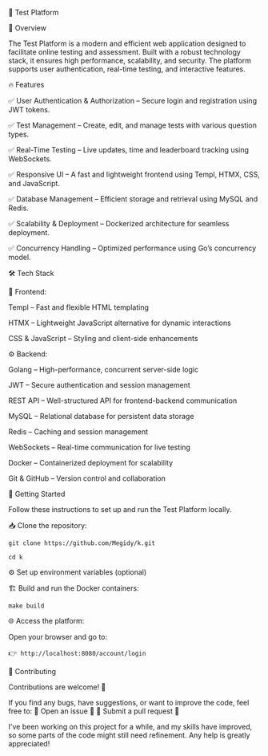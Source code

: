 📝 Test Platform

🌟 Overview

The Test Platform is a modern and efficient web application designed to facilitate online testing and assessment. Built with a robust technology stack, it ensures high performance, scalability, and security. The platform supports user authentication, real-time testing, and interactive features.

🔥 Features

✅ User Authentication & Authorization – Secure login and registration using JWT tokens.

✅ Test Management – Create, edit, and manage tests with various question types.

✅ Real-Time Testing – Live updates, time and leaderboard tracking using WebSockets.

✅ Responsive UI – A fast and lightweight frontend using Templ, HTMX, CSS, and JavaScript.

✅ Database Management – Efficient storage and retrieval using MySQL and Redis.

✅ Scalability & Deployment – Dockerized architecture for seamless deployment.

✅ Concurrency Handling – Optimized performance using Go’s concurrency model.

🛠️ Tech Stack

🎨 Frontend:

Templ – Fast and flexible HTML templating

HTMX – Lightweight JavaScript alternative for dynamic interactions

CSS & JavaScript – Styling and client-side enhancements

⚙ Backend:

Golang – High-performance, concurrent server-side logic

JWT – Secure authentication and session management

REST API – Well-structured API for frontend-backend communication

MySQL – Relational database for persistent data storage

Redis – Caching and session management

WebSockets – Real-time communication for live testing

Docker – Containerized deployment for scalability

Git & GitHub – Version control and collaboration

🚀 Getting Started

Follow these instructions to set up and run the Test Platform locally.

📥 Clone the repository:

```git clone https://github.com/Megidy/k.git```

```cd k```

⚙ Set up environment variables (optional)

🏗 Build and run the Docker containers:

```make build```

🌐 Access the platform:

Open your browser and go to:

👉``` http://localhost:8080/account/login```

🤝 Contributing

Contributions are welcome! 🎉

If you find any bugs, have suggestions, or want to improve the code, feel free to:
🔹 Open an issue 🐛
🔹 Submit a pull request 🚀

I've been working on this project for a while, and my skills have improved, so some parts of the code might still need refinement. Any help is greatly appreciated! 

